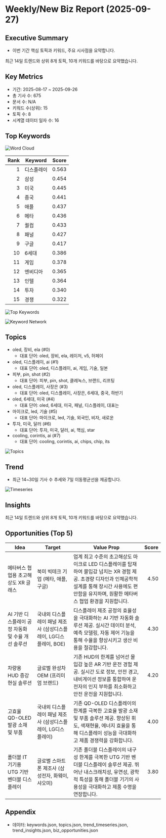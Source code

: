 # Weekly/New Biz Report (2025-09-27)

## Executive Summary

- 이번 기간 핵심 토픽과 키워드, 주요 시사점을 요약합니다.

최근 14일 트렌드와 상위 8개 토픽, 10개 키워드를 바탕으로 요약했습니다.

## Key Metrics

- 기간: 2025-08-17 ~ 2025-09-26
- 총 기사 수: 675
- 문서 수: N/A
- 키워드 수(상위): 15
- 토픽 수: 8
- 시계열 데이터 일자 수: 16

## Top Keywords

![Word Cloud](fig/wordcloud.png)

| Rank | Keyword | Score |
|---:|---|---:|
| 1 | 디스플레이 | 0.563 |
| 2 | 삼성 | 0.454 |
| 3 | 미국 | 0.445 |
| 4 | 중국 | 0.441 |
| 5 | 애플 | 0.437 |
| 6 | 메타 | 0.436 |
| 7 | 퀄컴 | 0.433 |
| 8 | 패널 | 0.427 |
| 9 | 구글 | 0.417 |
| 10 | 6세대 | 0.386 |
| 11 | 게임 | 0.378 |
| 12 | 엔비디아 | 0.365 |
| 13 | 인텔 | 0.364 |
| 14 | 투자 | 0.340 |
| 15 | 경쟁 | 0.322 |

![Top Keywords](fig/top_keywords.png)

![Keyword Network](fig/keyword_network.png)

## Topics

- oled, 장비, ela (#0)
  - 대표 단어: oled, 장비, ela, 레이저, v5, 허페이
- oled, 디스플레이, ai (#1)
  - 대표 단어: oled, 디스플레이, ai, 게임, 기술, 일본
- 피부, pin, shot (#2)
  - 대표 단어: 피부, pin, shot, 클레녹스, 브랜드, 리프팅
- oled, 디스플레이, 사장은 (#3)
  - 대표 단어: oled, 디스플레이, 사장은, 6세대, 중국, 하반기
- oled, 6세대, 미국 (#4)
  - 대표 단어: oled, 6세대, 미국, 패널, 디스플레이, 대표는
- 마이크로, led, 기술 (#5)
  - 대표 단어: 마이크로, led, 기술, 외국인, 비자, 새로운
- 투자, 미국, 달러 (#6)
  - 대표 단어: 투자, 미국, 달러, ai, 핵심, star
- cooling, corintis, ai (#7)
  - 대표 단어: cooling, corintis, ai, chips, chip, its

![Topics](fig/topics.png)

## Trend

- 최근 14~30일 기사 수 추세와 7일 이동평균선을 제공합니다.

![Timeseries](fig/timeseries.png)

## Insights

최근 14일 트렌드와 상위 8개 토픽, 10개 키워드를 바탕으로 요약했습니다.

## Opportunities (Top 5)

| Idea | Target | Value Prop | Score |
|---|---|---|---:|
| 메타버스 협업용 초고해상도 XR 글래스 | 북미 빅테크 기업 (메타, 애플, 구글) | 업계 최고 수준의 초고해상도 마이크로 LED 디스플레이를 탑재하여 몰입감 넘치는 XR 경험 제공. 초경량 디자인과 인체공학적 설계를 통해 장시간 사용에도 편안함을 유지하며, 원활한 메타버스 협업 환경을 지원합니다. | 4.50 |
| AI 기반 디스플레이 공정 자동화 및 수율 개선 솔루션 | 국내외 디스플레이 패널 제조사 (삼성디스플레이, LG디스플레이, BOE) | 디스플레이 제조 공정의 효율성을 극대화하는 AI 기반 자동화 솔루션 제공. 실시간 데이터 분석, 예측 모델링, 자동 제어 기능을 통해 수율을 향상시키고 생산 비용을 절감합니다. | 4.30 |
| 차량용 HUD 증강현실 솔루션 | 글로벌 완성차 OEM (프리미엄 브랜드) | 기존 HUD의 한계를 넘어선 몰입감 높은 AR 기반 운전 경험 제공. 실시간 도로 정보, 안전 경고, 내비게이션 정보를 통합하여 운전자의 인지 부하를 최소화하고 안전 운전을 지원합니다. | 4.20 |
| 고효율 QD-OLED 발광 소재 및 부품 | 국내외 디스플레이 패널 제조사 (삼성디스플레이, LG디스플레이) | 기존 QD-OLED 디스플레이의 한계를 극복한 고효율 발광 소재 및 부품 솔루션 제공. 향상된 휘도, 색재현율, 에너지 효율을 통해 디스플레이 성능을 극대화하고 제품 경쟁력을 강화합니다. | 4.00 |
| 폴더블 IT 기기용 UTG 기반 벤더블 디스플레이 | 글로벌 스마트폰 제조사 (삼성전자, 화웨이, 샤오미) | 기존 폴더블 디스플레이의 내구성 한계를 극복한 UTG 기반 벤더블 디스플레이 솔루션 제공. 뛰어난 내스크래치성, 유연성, 광학적 특성을 통해 폴더블 기기의 사용성을 극대화하고 제품 수명을 연장합니다. | 3.80 |

## Appendix

- 데이터: keywords.json, topics.json, trend_timeseries.json, trend_insights.json, biz_opportunities.json